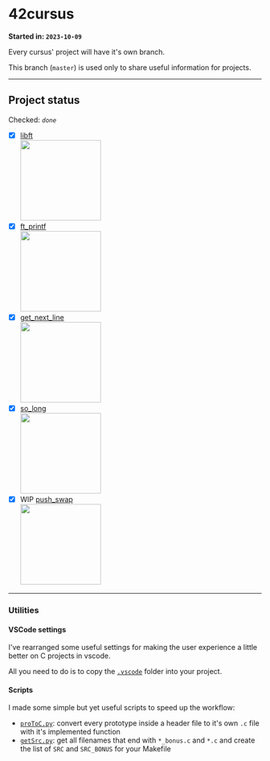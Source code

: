 # 42cursus

**Started in: `2023-10-09`**

Every cursus' project will have it's own branch.

This branch (`master`) is used only to share useful information for projects.

---

## Project status

Checked: *`done`*

- [x] [libft<br><img src="https://github.com/Sandoramix/42cursus/assets/70036883/94a9fac7-a6a1-43b8-b80f-f20e3f65c8bf" style="height: 160px;object-fit: scale-down;">](https://github.com/Sandoramix/42cursus/tree/libft)
- [x] [ft_printf<br><img src="https://github.com/Sandoramix/42cursus/assets/70036883/6b116105-06d1-4915-98bd-6355513e55d6" style="height: 160px;object-fit: scale-down;">](https://github.com/Sandoramix/42cursus/tree/ft_printf)
- [x] [get_next_line<br><img src="https://github.com/Sandoramix/42cursus/assets/70036883/8485fb9f-0ef5-47b0-a663-3cfcf90bf989" style="height: 160px;object-fit: scale-down;">](https://github.com/Sandoramix/42cursus/tree/get_next_line)
- [x] [so_long<br><img src="https://github.com/Sandoramix/42cursus/assets/70036883/73b400a6-2203-4cba-ac40-64c1101ed8d9" style="height: 160px;object-fit: scale-down;">](https://github.com/Sandoramix/42cursus/tree/so_long)
- [x] WIP [push_swap<br><img src="https://github.com/Sandoramix/42cursus/assets/70036883/8eb95aed-9656-4290-bf6f-daae6bd4989a" style="height: 160px;object-fit: scale-down;">](https://github.com/Sandoramix/42cursus/tree/push_swap)

---

### Utilities

#### VSCode settings

I've rearranged some useful settings for making the user experience a little better on C projects in vscode.

All you need to do is to copy the [`.vscode`](.vscode) folder into your project.

#### Scripts
I made some simple but yet useful scripts to speed up the workflow:

- [`proToC.py`]("./utils/proToC.py"): convert every prototype inside a header file to it's own `.c` file with it's implemented function
- [`getSrc.py`]("./utils/getSrc.py"): get all filenames that end with `*_bonus.c` and `*.c` and create the list of `SRC` and `SRC_BONUS` for your Makefile
